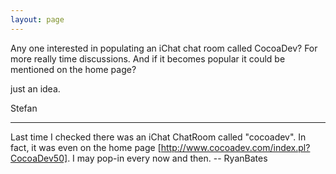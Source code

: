 ```yaml
---
layout: page
---
```


Any one interested in populating an iChat chat room  called CocoaDev? For more really time discussions. And if it becomes popular it could be mentioned on the home page?

just an idea.

Stefan

----

Last time I checked there was an iChat ChatRoom called "cocoadev". In fact, it was even on the home page [http://www.cocoadev.com/index.pl?CocoaDev50]. I may pop-in every now and then. -- RyanBates
